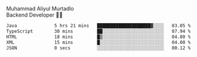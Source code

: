 Muhammad Aliyul Murtadlo
<br>
Backend Developer 👨‍💻
<br>
<!--START_SECTION:waka-->

```txt
Java              5 hrs 21 mins   ████████████████████▓░░░░   83.05 %
TypeScript        30 mins         ██░░░░░░░░░░░░░░░░░░░░░░░   07.94 %
HTML              18 mins         █▒░░░░░░░░░░░░░░░░░░░░░░░   04.80 %
XML               15 mins         █░░░░░░░░░░░░░░░░░░░░░░░░   04.00 %
JSON              0 secs          ░░░░░░░░░░░░░░░░░░░░░░░░░   00.12 %
```

<!--END_SECTION:waka-->
